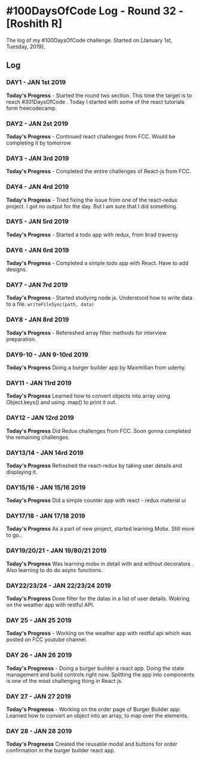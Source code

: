# #100DaysOfCode Log - Round 32 - [Roshith R]

The log of my #100DaysOfCode challenge. Started on [January 1st, Tuesday, 2019].

## Log

### DAY1 - JAN 1st 2019

**Today's Progress** -  Started the round two section. This time the target is to reach #301DaysOfCode . Today I started with some of the react tutorials form freecodecamp.

### DAY2 - JAN 2st 2019

**Today's Progress** - Continued react challenges from FCC. Would be completing it by tomorrow

### DAY3 - JAN 3rd 2019

**Today's Progress** - Completed the entire challenges of React-js from FCC. 

### DAY4 - JAN 4rd 2019

**Today's Progress** - Tried fixing the issue from one of the react-redux project. I got no output for the day. But I am sure that I did something.

### DAY5 - JAN 5rd 2019

**Today's Progress** - Started a todo app with redux, from brad traversy

### DAY6 - JAN 6rd 2019

**Today's Progress** - Completed a simple todo app with React. Have to add designs.

### DAY7 - JAN 7rd 2019

**Today's Progress** - Started studying node js. Understood how to write data to a file. 
```writeFileSync(path, data)```

### DAY8 - JAN 8rd 2019

**Today's Progress** - Refereshed array filter methods for interview preparation. 

### DAY9-10 - JAN 9-10rd 2019

**Today's Progress** Doing a burger builder app by Maxmillian from udemy. 

### DAY11 - JAN 11rd 2019

**Today's Progress** Learned how to convert objects into array using Object.keys() and using .map() to print it out.

### DAY12 - JAN 12rd 2019

**Today's Progress** Did Redux challenges from FCC. Soon gonna completed the remaining challenges.

### DAY13/14 - JAN 14rd 2019

**Today's Progress** Refreshed the react-redux by taking user details and displaying it.

### DAY15/16 - JAN 15/16 2019

**Today's Progress** Did a simple counter app with react - redux  material ui

### DAY17/18 - JAN 17/18 2019

**Today's Progress** As a part of new project, started learning Mobx. Still more to go..

### DAY19/20/21 - JAN 19/80/21 2019

**Today's Progress** Was learning mobx in detail with and without decorators . Also learning to do do async functions.

### DAY22/23/24 - JAN 22/23/24 2019

**Today's Progress** Done filter for the datas in a list of user details. Wokring on the weather app with restful API.

### DAY 25 - JAN 25 2019

**Today's Progress** - Working on the weather app with restful api which was posted on FCC youtube channel.

### DAY 26 - JAN 26 2019

**Today's Progreess** - Doing a burger builder a react app. Doing the state management and build controls right now. Splitting the app into components is one of the most challenging thing in React js.

### DAY 27 - JAN 27 2019

**Today's Progreess** - Working on the order page of Burger Builder app. Learned how to convert an object into an array, to map over the elements.

### DAY 28 - JAN 28 2019

**Today's Progreess** Created the reusable modal and buttons for order confirmation in the burger builder react app.